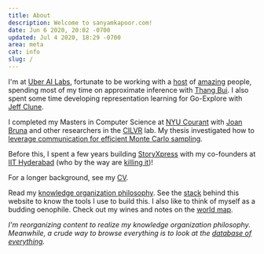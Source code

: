 ```yaml
---
title: About
description: Welcome to sanyamkapoor.com!
date: Jun 6 2020, 20:02 -0700
updated: Jul 4 2020, 18:29 -0700
area: meta
cat: info
slug: /
---
```


I'm at [Uber AI Labs](https://www.uber.com/us/en/uberai/), fortunate to be working
with a [host](http://karaletsos.com) of [amazing](https://people.orie.cornell.edu/mup3/)
people, spending most of my time on approximate inference with [Thang Bui](https://thangbui.github.io). I also spent some time developing representation learning for Go-Explore with [Jeff Clune](http://jeffclune.com/).

I completed my Masters in Computer Science at [NYU Courant](https://cs.nyu.edu)
with [Joan Bruna](https://cims.nyu.edu/~bruna/) and other researchers in the
[CILVR](https://wp.nyu.edu/cilvr/) lab. My thesis investigated how to [leverage
communication for efficient Monte Carlo sampling](https://cs.nyu.edu/media/publications/kapoor_sanyam.pdf).

Before this, I spent a few years building [StoryXpress](https://storyxpress.co/)
with my co-founders at [IIT Hyderabad](https://www.iith.ac.in/)
(who by the way are [killing it](https://www.forbes.com/profile/storyxpress/?list=30under30-asia-media-marketing-advertising#22c9b8ad1f85))!

For a longer background, see my [CV](https://data.perhapsbay.es/cv.pdf).

Read my [knowledge organization philosophy](/kb/knowledge-base-organization-philosophy).
See the [stack](/kb/the-stack) behind this website to know the tools I use to build
this. I also like to think of myself as a budding oenophile. Check out my wines and
notes on the [world map](https://wine.sanyamkapoor.com).

_I'm reorganizing content to realize my knowledge organization philosophy.
Meanwhile, a crude way to browse everything is to look at the [database of everything](/db)._
